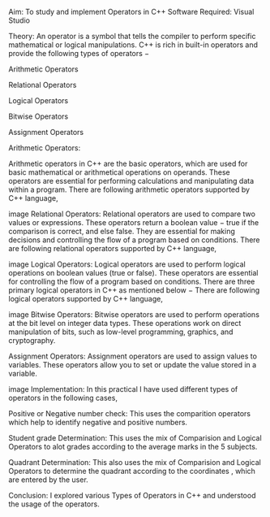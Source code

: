 Aim: To study and implement Operators in C++
Software Required:
Visual Studio

Theory:
An operator is a symbol that tells the compiler to perform specific mathematical or logical manipulations. C++ is rich in built-in operators and provide the following types of operators −

Arithmetic Operators

Relational Operators

Logical Operators

Bitwise Operators

Assignment Operators

Arithmetic Operators:

Arithmetic operators in C++ are the basic operators, which are used for basic mathematical or arithmetical operations on operands. These operators are essential for performing calculations and manipulating data within a program. There are following arithmetic operators supported by C++ language,

image
Relational Operators:
Relational operators are used to compare two values or expressions. These operators return a boolean value − true if the comparison is correct, and else false. They are essential for making decisions and controlling the flow of a program based on conditions. There are following relational operators supported by C++ language,

image
Logical Operators:
Logical operators are used to perform logical operations on boolean values (true or false). These operators are essential for controlling the flow of a program based on conditions. There are three primary logical operators in C++ as mentioned below − There are following logical operators supported by C++ language,

image
Bitwise Operators:
Bitwise operators are used to perform operations at the bit level on integer data types. These operations work on direct manipulation of bits, such as low-level programming, graphics, and cryptography.

Assignment Operators:
Assignment operators are used to assign values to variables. These operators allow you to set or update the value stored in a variable.

image
Implementation:
In this practical I have used different types of operators in the following cases,

Positive or Negative number check:
This uses the comparition operators which help to identify negative and positive numbers.

Student grade Determination:
This uses the mix of Comparision and Logical Operators to alot grades according to the average marks in the 5 subjects.

Quadrant Determination:
This also uses the mix of Comparision and Logical Operators to determine the quadrant according to the coordinates , which are entered by the user.

Conclusion:
I explored various Types of Operators in C++ and understood the usage of the operators.
